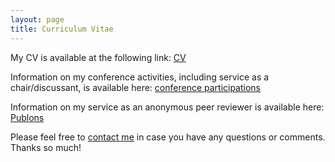 ```yaml
---
layout: page
title: Curriculum Vitae
---
```


<p>My CV is available at the following link: <a href="https://www.dropbox.com/s/f2245v3jwj6vdmu/CV_current.pdf?dl=0">CV</a></p>



<p>Information on my conference activities, including service as a chair/discussant, is available here: <a href="https://www.dropbox.com/s/my4v02i0wc8a6tq/JBoston_conference.pdf?dl=0" target="_blank">conference participations</a></p>

<p>Information on my service as an anonymous peer reviewer is available here: <a href="https://publons.com/researcher/1314637/joshua-boston" target="_blank">Publons</a></p>


<p>Please feel free to 
<a href="mailto:jboston@wustl.edu" target="_blank">contact me</a> in case you have any questions or comments. Thanks so much!</p>
